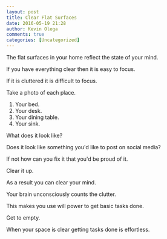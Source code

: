 ```yaml
---
layout: post
title: Clear Flat Surfaces
date: 2016-05-19 21:28
author: Kevin Olega
comments: true
categories: [Uncategorized]
---
```

The flat surfaces in your home reflect the state of your mind.
 
If you have everything clear then it is easy to focus. 

If it is cluttered it is difficult to focus.

Take a photo of each place. 

1. Your bed. 
2. Your desk. 
3. Your dining table. 
4. Your sink.

What does it look like? 

Does it look like something you'd like to post on social media? 

If not how can you fix it that you'd be proud of it. 

Clear it up.

As a result you can clear your mind. 

Your brain unconsciously counts the clutter. 

This makes you use will power to get basic tasks done. 

Get to empty. 

When your space is clear getting tasks done is effortless.
